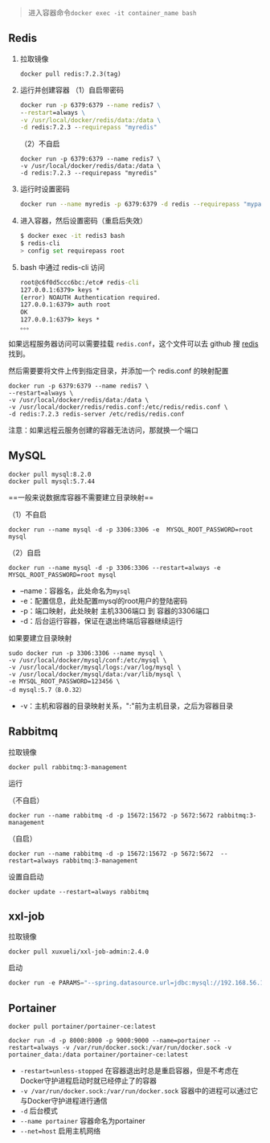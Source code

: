 > 进入容器命令`docker exec -it container_name bash`

## Redis

1. 拉取镜像

   ```
   docker pull redis:7.2.3(tag)
   ```

2. 运行并创建容器
   （1）自启带密码

   ```cmd
   docker run -p 6379:6379 --name redis7 \
   --restart=always \
   -v /usr/local/docker/redis/data:/data \
   -d redis:7.2.3 --requirepass "myredis"
   ```
   （2）不自启

   ```shell
   docker run -p 6379:6379 --name redis7 \
   -v /usr/local/docker/redis/data:/data \
   -d redis:7.2.3 --requirepass "myredis"
   ```
   
3. 运行时设置密码

   ```bash
   docker run --name myredis -p 6379:6379 -d redis --requirepass "mypassword"
   ```

4. 进入容器，然后设置密码（重启后失效）

   ```bash
   $ docker exec -it redis3 bash
   $ redis-cli
   > config set requirepass root
   ```

5. bash 中通过 redis-cli 访问

   ```cmd
   root@c6f0d5ccc6bc:/etc# redis-cli
   127.0.0.1:6379> keys *
   (error) NOAUTH Authentication required.
   127.0.0.1:6379> auth root
   OK
   127.0.0.1:6379> keys *
   。。。
   ```

如果远程服务器访问可以需要挂载 `redis.conf`，这个文件可以去 github 搜 [redis](https://github.com/redis/redis) 找到。

然后需要要将文件上传到指定目录，并添加一个 redis.conf 的映射配置

```shell
docker run -p 6379:6379 --name redis7 \
--restart=always \
-v /usr/local/docker/redis/data:/data \
-v /usr/local/docker/redis/redis.conf:/etc/redis/redis.conf \
-d redis:7.2.3 redis-server /etc/redis/redis.conf
```

注意：如果远程云服务创建的容器无法访问，那就换一个端口

## MySQL

```
docker pull mysql:8.2.0
docker pull mysql:5.7.44
```

==一般来说数据库容器不需要建立目录映射==

（1）不自启

```shell
docker run --name mysql -d -p 3306:3306 -e  MYSQL_ROOT_PASSWORD=root mysql
```

（2）自启

```shell
docker run --name mysql -d -p 3306:3306 --restart=always -e  MYSQL_ROOT_PASSWORD=root mysql
```

- –name：容器名，此处命名为`mysql`
- -e：配置信息，此处配置mysql的root用户的登陆密码
- -p：端口映射，此处映射 主机3306端口 到 容器的3306端口
- -d：后台运行容器，保证在退出终端后容器继续运行

如果要建立目录映射

```shell
sudo docker run -p 3306:3306 --name mysql \
-v /usr/local/docker/mysql/conf:/etc/mysql \
-v /usr/local/docker/mysql/logs:/var/log/mysql \
-v /usr/local/docker/mysql/data:/var/lib/mysql \
-e MYSQL_ROOT_PASSWORD=123456 \
-d mysql:5.7（8.0.32）
```

- -v：主机和容器的目录映射关系，":"前为主机目录，之后为容器目录

## Rabbitmq

拉取镜像

```shell
docker pull rabbitmq:3-management
```

运行

（不自启）

```shell
docker run --name rabbitmq -d -p 15672:15672 -p 5672:5672 rabbitmq:3-management
```

（自启）

```shell
docker run --name rabbitmq -d -p 15672:15672 -p 5672:5672  --restart=always rabbitmq:3-management
```

设置自启动

```shell
docker update --restart=always rabbitmq
```

## xxl-job

拉取镜像

```
docker pull xuxueli/xxl-job-admin:2.4.0
```

启动

```java
docker run -e PARAMS="--spring.datasource.url=jdbc:mysql://192.168.56.103:3306/xxl_job?useUnicode=true&characterEncoding=UTF-8&autoReconnect=true&serverTimezone=Asia/Shanghai --spring.datasource.password=root" -p 8080:8080 -v /usr/local/docker/xxl_job/applogs:/data/applogs --name xxl-job-admin  -d xuxueli/xxl-job-admin:2.4.0
```



## Portainer

```
docker pull portainer/portainer-ce:latest
```



```shell
docker run -d -p 8000:8000 -p 9000:9000 --name=portainer --restart=always -v /var/run/docker.sock:/var/run/docker.sock -v portainer_data:/data portainer/portainer-ce:latest
```

- `-restart=unless-stopped` 在容器退出时总是重启容器，但是不考虑在Docker守护进程启动时就已经停止了的容器
- `-v /var/run/docker.sock:/var/run/docker.sock` 容器中的进程可以通过它与Docker守护进程进行通信
- `-d` 后台模式
- `--name portainer` 容器命名为portainer
- `--net=host` 启用主机网络
